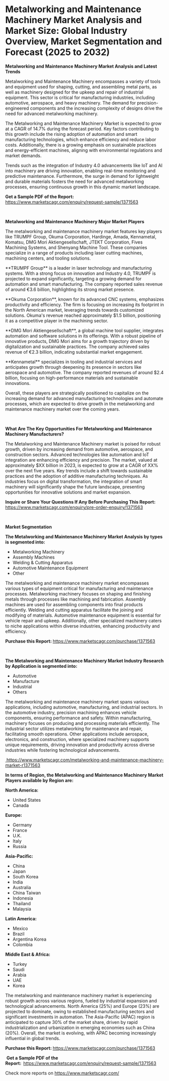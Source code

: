 <p><h1>Metalworking and Maintenance Machinery Market Analysis and Market Size: Global Industry Overview, Market Segmentation and Forecast (2025 to 2032)</h1></p><p><strong>Metalworking and Maintenance Machinery Market Analysis and Latest Trends</strong></p>
<p><p>Metalworking and Maintenance Machinery encompasses a variety of tools and equipment used for shaping, cutting, and assembling metal parts, as well as machinery designed for the upkeep and repair of industrial equipment. This sector is critical for manufacturing industries, including automotive, aerospace, and heavy machinery. The demand for precision-engineered components and the increasing complexity of designs drive the need for advanced metalworking machinery.</p><p>The Metalworking and Maintenance Machinery Market is expected to grow at a CAGR of 14.7% during the forecast period. Key factors contributing to this growth include the rising adoption of automation and smart manufacturing technologies, which enhance efficiency and reduce labor costs. Additionally, there is a growing emphasis on sustainable practices and energy-efficient machines, aligning with environmental regulations and market demands. </p><p>Trends such as the integration of Industry 4.0 advancements like IoT and AI into machinery are driving innovation, enabling real-time monitoring and predictive maintenance. Furthermore, the surge in demand for lightweight and durable materials fosters the need for advanced metalworking processes, ensuring continuous growth in this dynamic market landscape.</p></p>
<p><strong>Get a Sample PDF of the Report:&nbsp;</strong> <a href="https://www.marketscagr.com/enquiry/request-sample/1371563?utm_campaign=2337&utm_medium=2&utm_source=Github&utm_content=ia&utm_term=22032025&utm_id=metalworking-and-maintenance-machinery">https://www.marketscagr.com/enquiry/request-sample/1371563</a></p>
<p>&nbsp;</p>
<p><strong>Metalworking and Maintenance Machinery Major Market Players</strong></p>
<p><p>The metalworking and maintenance machinery market features key players like TRUMPF Group, Okuma Corporation, Hardinge, Amada, Kennametal, Komatsu, DMG Mori Aktiengesellschaft, JTEKT Corporation, Fives Machining Systems, and Shenyang Machine Tool. These companies specialize in a range of products including laser cutting machines, machining centers, and tooling solutions.</p><p>**TRUMPF Group** is a leader in laser technology and manufacturing systems. With a strong focus on innovation and Industry 4.0, TRUMPF is projected to expand significantly, targeting a growing demand for automation and smart manufacturing. The company reported sales revenue of around €3.6 billion, highlighting its strong market presence.</p><p>**Okuma Corporation**, known for its advanced CNC systems, emphasizes productivity and efficiency. The firm is focusing on increasing its footprint in the North American market, leveraging trends towards customized solutions. Okuma's revenue reached approximately $1.5 billion, positioning it as a competitive player in the machining sector.</p><p>**DMG Mori Aktiengesellschaft**, a global machine tool supplier, integrates automation and software solutions in its offerings. With a robust pipeline of innovative products, DMG Mori aims for a growth trajectory driven by digitalization and sustainable practices. The company achieved sales revenue of €2.3 billion, indicating substantial market engagement.</p><p>**Kennametal** specializes in tooling and industrial services and anticipates growth through deepening its presence in sectors like aerospace and automotive. The company reported revenues of around $2.4 billion, focusing on high-performance materials and sustainable innovations.</p><p>Overall, these players are strategically positioned to capitalize on the increasing demand for advanced manufacturing technologies and automate processes, which are expected to drive growth in the metalworking and maintenance machinery market over the coming years.</p></p>
<p>&nbsp;</p>
<p><strong>What Are The Key Opportunities For Metalworking and Maintenance Machinery Manufacturers?</strong></p>
<p><p>The Metalworking and Maintenance Machinery market is poised for robust growth, driven by increasing demand from automotive, aerospace, and construction sectors. Advanced technologies like automation and IoT integration are enhancing efficiency and precision. The market, valued at approximately $XX billion in 2023, is expected to grow at a CAGR of XX% over the next five years. Key trends include a shift towards sustainable practices and the adoption of additive manufacturing techniques. As industries focus on digital transformation, the integration of smart machinery will significantly shape the future landscape, presenting opportunities for innovative solutions and market expansion.</p></p>
<p><strong>Inquire or Share Your Questions If Any Before Purchasing This Report:</strong> <a href="https://www.marketscagr.com/enquiry/pre-order-enquiry/1371563?utm_campaign=2337&utm_medium=2&utm_source=Github&utm_content=ia&utm_term=22032025&utm_id=metalworking-and-maintenance-machinery">https://www.marketscagr.com/enquiry/pre-order-enquiry/1371563</a></p>
<p>&nbsp;</p>
<p><strong>Market Segmentation</strong></p>
<p><strong>The Metalworking and Maintenance Machinery Market Analysis by types is segmented into:</strong></p>
<p><ul><li>Metalworking Machinery</li><li>Assembly Machines</li><li>Welding & Cutting Apparatus</li><li>Automotive Maintenance Equipment</li><li>Other</li></ul></p>
<p><p>The metalworking and maintenance machinery market encompasses various types of equipment critical for manufacturing and maintenance processes. Metalworking machinery focuses on shaping and finishing metals through processes like machining and fabrication. Assembly machines are used for assembling components into final products efficiently. Welding and cutting apparatus facilitate the joining and modifying of materials. Automotive maintenance equipment is essential for vehicle repair and upkeep. Additionally, other specialized machinery caters to niche applications within diverse industries, enhancing productivity and efficiency.</p></p>
<p><strong>Purchase this Report:&nbsp;</strong><a href="https://www.marketscagr.com/purchase/1371563?utm_campaign=2337&utm_medium=2&utm_source=Github&utm_content=ia&utm_term=22032025&utm_id=metalworking-and-maintenance-machinery">https://www.marketscagr.com/purchase/1371563</a></p>
<p>&nbsp;</p>
<p><strong>The Metalworking and Maintenance Machinery Market Industry Research by Application is segmented into:</strong></p>
<p><ul><li>Automotive</li><li>Manufacture</li><li>Industrial</li><li>Others</li></ul></p>
<p><p>The metalworking and maintenance machinery market spans various applications, including automotive, manufacturing, and industrial sectors. In the automotive industry, precision machining enhances vehicle components, ensuring performance and safety. Within manufacturing, machinery focuses on producing and processing materials efficiently. The industrial sector utilizes metalworking for maintenance and repair, facilitating smooth operations. Other applications include aerospace, electronics, and construction, where specialized machinery supports unique requirements, driving innovation and productivity across diverse industries while fostering technological advancements.</p></p>
<p><a href="https://www.marketscagr.com/metalworking-and-maintenance-machinery-market-r1371563?utm_campaign=2337&utm_medium=2&utm_source=Github&utm_content=ia&utm_term=22032025&utm_id=metalworking-and-maintenance-machinery">&nbsp;https://www.marketscagr.com/metalworking-and-maintenance-machinery-market-r1371563</a></p>
<p><strong>In terms of Region, the Metalworking and Maintenance Machinery Market Players available by Region are:</strong></p>
<p>
    <p> <strong> North America: </strong>
        <ul>
            <li>United States</li>
            <li>Canada</li>
        </ul>
        </p> 
    <p> <strong> Europe: </strong>
        <ul>
            <li>Germany</li>
            <li>France</li>
            <li>U.K.</li>
            <li>Italy</li>
            <li>Russia</li>
        </ul>
        </p> 
    <p> <strong> Asia-Pacific: </strong>
        <ul>
            <li>China</li>
            <li>Japan</li>
            <li>South Korea</li>
            <li>India</li>
            <li>Australia</li>
            <li>China Taiwan</li>
            <li>Indonesia</li>
            <li>Thailand</li>
            <li>Malaysia</li>
        </ul>
        </p> 
    <p> <strong> Latin America: </strong>
        <ul>
            <li>Mexico</li>
            <li>Brazil</li>
            <li>Argentina Korea</li>
            <li>Colombia</li>
        </ul>
        </p> 
    <p> <strong> Middle East & Africa: </strong>
        <ul>
            <li>Turkey</li>
            <li>Saudi</li>
            <li>Arabia</li>
            <li>UAE</li>
            <li>Korea</li>
        </ul>
    </p>
    </p>
<p><p>The metalworking and maintenance machinery market is experiencing robust growth across various regions, fueled by industrial expansion and technological advancements. North America (25%) and Europe (23%) are projected to dominate, owing to established manufacturing sectors and significant investments in automation. The Asia-Pacific (APAC) region is anticipated to capture 30% of the market share, driven by rapid industrialization and urbanization in emerging economies such as China (20%). Overall, the market is evolving, with APAC becoming increasingly influential in global trends.</p></p>
<p><strong>Purchase this Report: </strong><a href="https://www.marketscagr.com/purchase/1371563?utm_campaign=2337&utm_medium=2&utm_source=Github&utm_content=ia&utm_term=22032025&utm_id=metalworking-and-maintenance-machinery">https://www.marketscagr.com/purchase/1371563</a></p>
<p>&nbsp;<strong>Get a Sample PDF of the Report:&nbsp;&nbsp;</strong><a href="https://www.marketscagr.com/enquiry/request-sample/1371563?utm_campaign=2337&utm_medium=2&utm_source=Github&utm_content=ia&utm_term=22032025&utm_id=metalworking-and-maintenance-machinery">https://www.marketscagr.com/enquiry/request-sample/1371563</a></p>
<p><strong></strong></p>
<p>Check more reports on <a href="https://www.marketscagr.com/?utm_campaign=2337&utm_medium=2&utm_source=Github&utm_content=ia&utm_term=22032025&utm_id=metalworking-and-maintenance-machinery">https://www.marketscagr.com/</a></p>